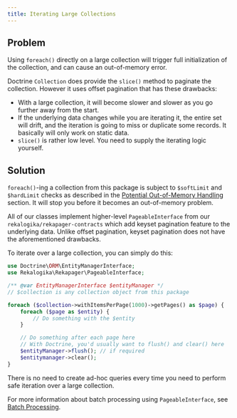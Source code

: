 ```yaml
---
title: Iterating Large Collections
---
```


## Problem

Using `foreach()` directly on a large collection will trigger full
initialization of the collection, and can cause an out-of-memory error.

Doctrine `Collection` does provide the `slice()` method to paginate the
collection. However it uses offset pagination that has these drawbacks:

* With a large collection, it will become slower and slower as you go further
  away from the start.
* If the underlying data changes while you are iterating it, the entire set will
  drift, and the iteration is going to miss or duplicate some records. It
  basically will only work on static data.
* `slice()` is rather low level. You need to supply the iterating logic
  yourself.

## Solution

`foreach()`-ing a collection from this package is subject to `$softLimit` and
`$hardLimit` checks as described in the [Potential Out-of-Memory
Handling](01-oom.md) section. It will stop you before it becomes an
out-of-memory problem.

All of our classes implement higher-level `PageableInterface` from our
`rekalogika/rekapager-contracts` which add keyset pagination feature to the
underlying data. Unlike offset pagination, keyset pagination does not have the
aforementioned drawbacks.

To iterate over a large collection, you can simply do this:

```php
use Doctrine\ORM\EntityManagerInterface;
use Rekalogika\Rekapager\PageableInterface;

/** @var EntityManagerInterface $entityManager */
// $collection is any collection object from this package

foreach ($collection->withItemsPerPage(1000)->getPages() as $page) {
    foreach ($page as $entity) {
        // Do something with the $entity
    }

    // Do something after each page here
    // With Doctrine, you'd usually want to flush() and clear() here
    $entityManager->flush(); // if required
    $entitymanager->clear();
}
```

There is no need to create ad-hoc queries every time you need to perform safe
iteration over a large collection.

For more information about batch processing using `PageableInterface`, see
[Batch Processing](../../rekapager/06-batch-processing/01-pageable.md).